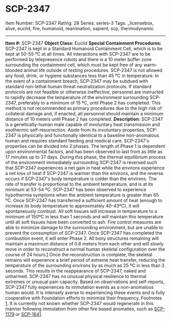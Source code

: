 # SCP-2347
Item Number: SCP-2347
Rating: 28
Series: series-3
Tags: _licensebox, alive, euclid, fire, humanoid, reanimation, sapient, scp, thermodynamic

---

  
**Item #:** SCP-2347 
**Object Class:** Euclid
**Special Containment Procedures:** SCP-2347 is kept in a Standard Humanoid Containment Cell, which is to be kept at 50-55 ºC at all times. All interactions with SCP-2347 are to be performed by telepresence robots and there is a 10 meter buffer zone surrounding the containment cell, which must be kept free of any warm-blooded animal life outside of testing procedures. SCP-2347 is not allowed any food, drink, or hygiene substances less than 45 ºC in temperature.
In the event of a containment breach, SCP-2347 may be subdued with standard non-lethal human threat neutralization protocols. If standard protocols are not feasible or otherwise ineffective, personnel are instructed to rapidly decrease the temperature of the environment surrounding SCP-2347, preferably to a minimum of 15 ºC, until Phase 2 has completed. This method is not recommended as primary procedures due to the high risk of collateral damage and, if enacted, all personnel should maintain a minimum distance of 10 meters until Phase 2 has completed.
**Description:** SCP-2347 is a genetically-human male capable of involuntary heat transmission and exothermic self-resurrection. Aside from its involuntary properties, SCP-2347 is physically and functionally identical to a baseline non-anomalous human and requires standard feeding and medical care.
SCP-2347's properties can be divided into 2 phases. The length of Phase 1 is dependent upon environmental factors, and has been observed to last from as little as 17 minutes up to 37 days. During this phase, the thermal equilibrium process of the environment immediately surrounding SCP-2347 is reversed such that SCP-2347 experiences a net gain in heat while the environs experience a net loss of heat if SCP-2347 is warmer than the environs, and the reverse occurs if SCP-2347's body temperature is colder than the environs. The rate of transfer is proportional to the ambient temperature, and is at its minimum at 53-54 ºC. SCP-2347 has been observed to experience hypothermia symptoms when the ambient temperature is greater than 65 ºC.
Once SCP-2347 has transferred a sufficient amount of heat (enough to increase its body temperature to approximately 40-43ºC), it will spontaneously combust. All soft tissues will increase in temperature to a minimum of 150ºC in less than 1 seconds and will maintain this temperature until all soft tissues have been converted to ash. Fire control measures are able to minimize damage to the surrounding environment, but are unable to prevent the consumption of SCP-2347.
Once SCP-2347 has completed the combustion event, it will enter Phase 2. All bony structures remaining will maintain a maximum distance of 0.8 meters from each other and will slowly move in order to reconstruct a normal human skeletal configuration over the course of 24 hours.[1](javascript:;) Once the reconstruction is complete, the skeletal remains will experience a brief period of extreme heat transfer, reducing the temperature of the surrounding environs by as much as 25 ºC in less than 3 seconds. This results in the reappearance of SCP-2347, naked and unharmed.
SCP-2347 has no unusual physical resilience to thermal extremes or unusual pain capacity. Based on observations and self-reports, SCP-2347 fully experiences its immolation events as a non-anomalous human would. It is intensely averse to experiencing these events and is fully cooperative with Foundation efforts to minimize their frequency.
Footnotes
[1](javascript:;). It is currently not known whether SCP-2347 would regenerate in this manner following immolation from other fire based anomalies, such as [SCP-1179](/scp-1179) or [SCP-1641](/scp-1641).